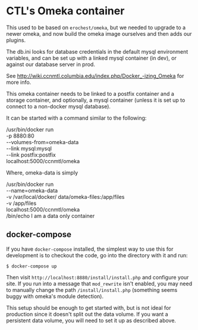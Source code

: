 # CTL's Omeka container

This used to be based on `erochest/omeka`, but we needed to upgrade to a newer omeka, and now build the omeka image ourselves and then adds our plugins.

The db.ini looks for database credentials in the default mysql environment variables, and can be set up with a linked mysql container (in dev), or against our database server in prod. 

See http://wiki.ccnmtl.columbia.edu/index.php/Docker_-izing_Omeka for more info. 

This omeka container needs to be linked to a postfix container and a storage container, and optionally, a mysql container (unless it is set up to connect to a non-docker mysql database).

It can be started with a command similar to the following:

  /usr/bin/docker run \
     -p 8880:80 \
     --volumes-from=omeka-data \
     --link mysql:mysql \
     --link postfix:postfix \
     localhost:5000/ccnmtl/omeka

Where, omeka-data is simply

  /usr/bin/docker run \
     --name=omeka-data \
     -v /var/local/docker/ data/omeka-files:/app/files \
     -v /app/files \
     localhost:5000/ccnmtl/omeka \
     /bin/echo I am a data only container

## docker-compose

If you have `docker-compose` installed, the simplest way to use this
for development is to checkout the code, go into the directory with it
and run:

    $ docker-compose up

Then visit `http://localhost:8880/install/install.php` and configure
your site. If you run into a message that `mod_rewrite` isn't enabled,
you may need to manually change the path `/install/install.php`
(something seems buggy with omeka's module detection).

This setup should be enough to get started with, but is not ideal for
production since it doesn't split out the data volume. If you want a
persistent data volume, you will need to set it up as described above.
